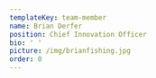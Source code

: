 ```yaml
---
templateKey: team-member
name: Brian Derfer
position: Chief Innovation Officer
bio: ' '
picture: /img/brianfishing.jpg
order: 0
---
```


